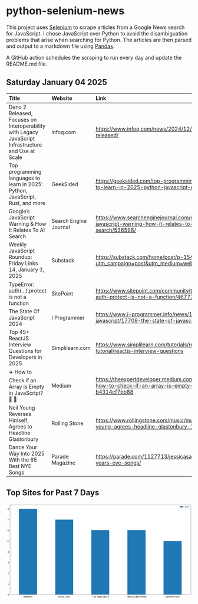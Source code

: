 # python-selenium-news

This project uses [Selenium](https://www.seleniumhq.org/) to scrape articles from a Google News search for JavaScript.
I chose JavaScript over Python to avoid the disambiguation problems that arise when searching for Python.
The articles are then parsed and output to a markdown file using [Pandas](https://pandas.pydata.org/).

A GitHub action schedules the scraping to run every day and update the README.md file.

## Saturday January 04 2025


| Title                                                                                               | Website               | Link                                                                                                         |
|:----------------------------------------------------------------------------------------------------|:----------------------|:-------------------------------------------------------------------------------------------------------------|
| Deno 2 Released, Focuses on Interoperability with Legacy JavaScript Infrastructure and Use at Scale | infoq.com             | https://www.infoq.com/news/2024/12/deno-2-released/                                                          |
| Top programming languages to learn in 2025: Python, JavaScript, Rust, and more                      | GeekSided             | https://geeksided.com/top-programming-languages-to-learn-in-2025-python-javascript-rust-and-more             |
| Google’s JavaScript Warning & How It Relates To AI Search                                           | Search Engine Journal | https://www.searchenginejournal.com/googles-javascript-warning-how-it-relates-to-ai-search/536596/           |
| Weekly JavaScript Roundup: Friday Links 14, January 3, 2025                                         | Substack              | https://substack.com/home/post/p-154070343?utm_campaign=post&utm_medium=web                                  |
| TypeError: auth(...).protect is not a function                                                      | SitePoint             | https://www.sitepoint.com/community/t/typeerror-auth-protect-is-not-a-function/467779                        |
| The State Of JavaScript 2024                                                                        | I Programmer          | https://www.i-programmer.info/news/167-javascript/17709-the-state-of-javascript-2024.html                    |
| Top 45+ ReactJS Interview Questions for Developers in 2025                                          | Simplilearn.com       | https://www.simplilearn.com/tutorials/reactjs-tutorial/reactjs-interview-questions                           |
| ✈️ How to Check if an Array is Empty in JavaScript? 🚀 🔐                                             | Medium                | https://theexpertdeveloper.medium.com/%EF%B8%8F-how-to-check-if-an-array-is-empty-in-javascript-b4314cf7bb88 |
| Neil Young Reverses Himself, Agrees to Headline Glastonbury                                         | Rolling Stone         | https://www.rollingstone.com/music/music-news/neil-young-agrees-headline-glastonbury-1235224227/             |
| Dance Your Way Into 2025 With the 65 Best NYE Songs                                                 | Parade Magazine       | https://parade.com/1127713/jessicasager/best-new-years-eve-songs/                                            |
## Top Sites for Past 7 Days

![Graph of Top Sites](https://raw.githubusercontent.com/dan-mba/python-selenium-news/main/last-week.png)
